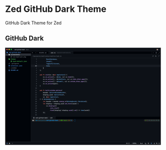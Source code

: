 # Zed GitHub Dark Theme
GitHub Dark Theme for Zed

## GitHub Dark
![github-dark](./screenshots/github-dark.png)

